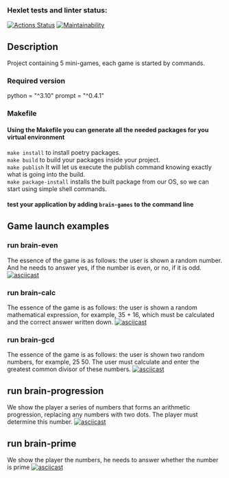 ### Hexlet tests and linter status:
[![Actions Status](https://github.com/cyrilmcshow/python-project-49/workflows/hexlet-check/badge.svg)](https://github.com/cyrilmcshow/python-project-49/actions) [![Maintainability](https://api.codeclimate.com/v1/badges/b850f1968c0b2d2bb4ca/maintainability)](https://codeclimate.com/github/cyrilmcshow/python-project-49/maintainability)

## Description
Project containing 5 mini-games, each game is started by commands.

### Required version
python = "^3.10"
prompt = "^0.4.1"


### Makefile
#### Using the Makefile you can generate all the needed packages for you virtual environment
```make install``` to install poetry packages. \
```make build``` to build your packages inside your project. \
```make publish``` It will let us execute the publish command knowing exactly what is going into the build. \
```make package-install``` installs the built package from our OS, so we can start using simple shell commands.

#### test your application by adding ```brain-games``` to the command line


## Game launch examples
### run brain-even
The essence of the game is as follows: the user is shown a random number. And he needs to answer yes, if the number is even, or no, if it is odd.
[![asciicast](https://asciinema.org/a/4Cfyg1cvM4SMV7VlIaJc9l8sF.svg)](https://asciinema.org/a/4Cfyg1cvM4SMV7VlIaJc9l8sF)


### run brain-calc
The essence of the game is as follows: the user is shown a random mathematical expression, for example, 35 + 16, which must be calculated and the correct answer written down.
[![asciicast](https://asciinema.org/a/sHtbHfnect8X1Va8cadVb7KwM.svg)](https://asciinema.org/a/sHtbHfnect8X1Va8cadVb7KwM)

### run brain-gcd
The essence of the game is as follows: the user is shown two random numbers, for example, 25 50. The user must calculate and enter the greatest common divisor of these numbers.
[![asciicast](https://asciinema.org/a/3PmKxht17XzaHeEwkgfaoGU5b.svg)](https://asciinema.org/a/3PmKxht17XzaHeEwkgfaoGU5b)

## run brain-progression
We show the player a series of numbers that forms an arithmetic progression, replacing any numbers with two dots. The player must determine this number.
[![asciicast](https://asciinema.org/a/Nc7RLmkGl8pgqakTXTEuqXVzP.svg)](https://asciinema.org/a/Nc7RLmkGl8pgqakTXTEuqXVzP)

## run brain-prime
We show the player the numbers, he needs to answer whether the number is prime
[![asciicast](https://asciinema.org/a/JU2xHEqzeazEZKaNqWEJFJKQG.svg)](https://asciinema.org/a/JU2xHEqzeazEZKaNqWEJFJKQG)
